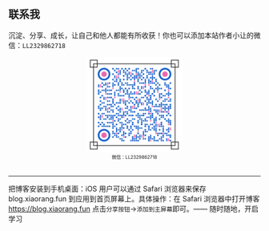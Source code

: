 ## 联系我

沉淀、分享、成长，让自己和他人都能有所收获！你也可以添加本站作者小让的微信：`LL2329862718`

<div align="center">
    <img src="./public/images/personal/wechat.png?raw=true" width="190" height="190">
    <div style="font-size: 9px;">微信：LL2329862718</div>
    <br/>
</div>

---

把博客安装到手机桌面：iOS 用户可以通过 Safari 浏览器来保存 blog.xiaorang.fun 到应用到首页屏幕上。具体操作：在 Safari 浏览器中打开博客 https://blog.xiaorang.fun 点击`分享按钮`->`添加到主屏幕`即可。—— 随时随地，开启学习